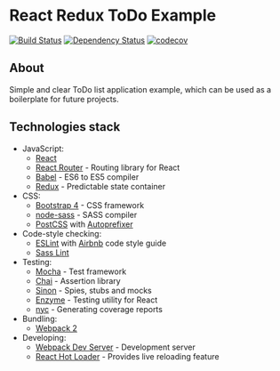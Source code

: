 React Redux ToDo Example
===

[![Build Status](https://travis-ci.org/elemus/react-redux-todo-example.svg)](https://travis-ci.org/elemus/react-redux-todo-example)
[![Dependency Status](https://gemnasium.com/badges/github.com/elemus/react-redux-todo-example.svg)](https://gemnasium.com/github.com/elemus/react-redux-todo-example)
[![codecov](https://codecov.io/gh/elemus/react-redux-todo-example/branch/master/graph/badge.svg)](https://codecov.io/gh/elemus/react-redux-todo-example)

## About

Simple and clear ToDo list application example, which can be used as a boilerplate for future projects.

## Technologies stack

* JavaScript:
    - [React](https://facebook.github.io/react/)
    - [React Router](https://github.com/reactjs/react-router) - Routing library for React
    - [Babel](http://babeljs.io) - ES6 to ES5 compiler
    - [Redux](http://redux.js.org/) - Predictable state container
* CSS:
    - [Bootstrap 4](https://v4-alpha.getbootstrap.com/) - CSS framework
    - [node-sass](https://github.com/sass/node-sass) - SASS compiler
    - [PostCSS](https://github.com/postcss/postcss) with [Autoprefixer](https://github.com/postcss/autoprefixer)
* Code-style checking:
    - [ESLint](http://eslint.org) with [Airbnb](https://github.com/airbnb/javascript) code style guide
    - [Sass Lint](https://github.com/sasstools/sass-lint)
* Testing:
    - [Mocha](https://mochajs.org/) - Test framework
    - [Chai](http://chaijs.com/) - Assertion library
    - [Sinon](http://sinonjs.org/) - Spies, stubs and mocks
    - [Enzyme](http://airbnb.io/enzyme/index.html) - Testing utility for React
    - [nyc](https://github.com/istanbuljs/nyc) - Generating coverage reports
* Bundling:
    - [Webpack 2](http://webpack.github.io)
* Developing:
    - [Webpack Dev Server](http://webpack.github.io) - Development server
    - [React Hot Loader](https://github.com/gaearon/react-hot-loader) - Provides live reloading feature
